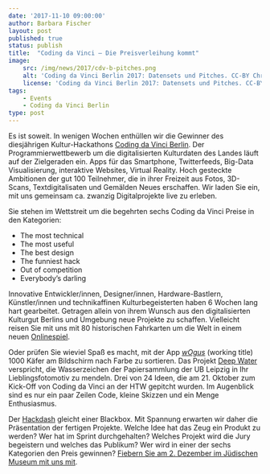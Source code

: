 ```yaml
---
date: '2017-11-10 09:00:00'
author: Barbara Fischer
layout: post
published: true
status: publish
title:  "Coding da Vinci – Die Preisverleihung kommt"
image:
    src: /img/news/2017/cdv-b-pitches.png
    alt: 'Coding da Vinci Berlin 2017: Datensets und Pitches. CC-BY Christoph Baierlipp'
    license: 'Coding da Vinci Berlin 2017: Datensets und Pitches. CC-BY Christoph Baierlipp'
tags:
    - Events
    - Coding da Vinci Berlin
type: post
---
```

Es ist soweit. In wenigen Wochen enthüllen wir die Gewinner des diesjährigen Kultur-Hackathons [Coding da Vinci Berlin](https://codingdavinci.de/events/berlin/). 
Der Programmierwettbewerb um die digitalisierten Kulturdaten des Landes läuft auf der Zielgeraden ein. Apps für das Smartphone, Twitterfeeds, Big-Data Visualisierung, interaktive Websites, Virtual Reality. 
Hoch gesteckte Ambitionen der gut 100 Teilnehmer, die in ihrer Freizeit aus Fotos, 3D-Scans, Textdigitalisaten und Gemälden Neues erschaffen. 
Wir laden Sie ein, mit uns gemeinsam ca. zwanzig Digitalprojekte live zu erleben. 

Sie stehen im Wettstreit um die begehrten sechs Coding da Vinci Preise in den Kategorien:

<ul>
	<li>The most technical</li>
	<li>The most useful</li>
	<li>The best design</li>
	<li>The funniest hack</li>
	<li>Out of competition</li>
	<li>Everybody’s darling</li>
</ul>

Innovative Entwickler/innen, Designer/innen, Hardware-Bastlern, Künstler/innen und technikaffinen Kulturbegeisterten haben 6 Wochen lang hart gearbeitet. Getragen allein von ihrem Wunsch aus den digitalisierten Kulturgut Berlins und Umgebung neue Projekte zu schaffen. Vielleicht reisen Sie mit uns mit 80 historischen Fahrkarten um die Welt in einem neuen [Onlinespiel](https://hackdash.org/projects/59eedf7887d0970a0e0a3d1d). 

Oder prüfen Sie wieviel Spaß es macht, mit der App [*wOgus*](https://hackdash.org/projects/59edb12387d0970a0e0a3cdb) (working title) 1000 Käfer am Bildschirm nach Farbe zu sortieren. Das Projekt [Deep Water](https://hackdash.org/projects/59ec5de487d0970a0e0a3c90) verspricht, die Wasserzeichen der Papiersammlung der UB Leipzig in Ihr Lieblingsfotomotiv zu mendeln. Drei von 24 Ideen, die am 21. Oktober zum Kick-Off von Coding da Vinci an der HTW gepitcht wurden. Im Augenblick sind es nur ein paar Zeilen Code, kleine Skizzen und ein Menge Enthusiasmus. 

Der [Hackdash](https://hackdash.org/dashboards/cdvb17) gleicht einer Blackbox. Mit Spannung erwarten wir daher die Präsentation der fertigen Projekte. Welche Idee hat das Zeug ein Produkt zu werden? Wer hat im Sprint durchgehalten? Welches Projekt wird die Jury begeistern und welches das Publikum? Wer wird in einer der sechs Kategorien den Preis gewinnen? [Fiebern Sie am 2. Dezember im Jüdischen Museum mit uns mit](https://ti.to/coding-da-vinci-berlin/2017-preisverleihung). 
